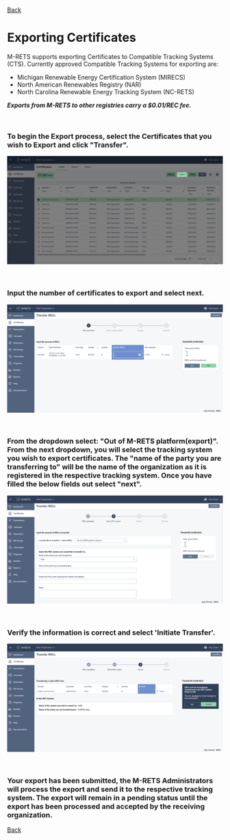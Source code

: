 [Back](https://mrets.github.io/Help/index)

# Exporting Certificates

M-RETS supports exporting Certificates to Compatible Tracking Systems (CTS). Currently approved Compatible Tracking Systems for exporting are:

-   Michigan Renewable Energy Certification System (MIRECS)
-   North American Renewables Registry (NAR)
-   North Carolina Renewable Energy Tracking System (NC-RETS)

***Exports from M-RETS to other registries carry a $0.01/REC fee.***

<br>

### To begin the Export process, select the Certificates that you wish to Export and click "Transfer".

![](https://github.com/markmrets/photos/blob/master/export%201%20.png?raw=true)

<br>

### Input the number of certificates to export and select next. 

![](https://github.com/markmrets/photos/blob/master/export%202.png?raw=true)


<br>

### From the dropdown select: "Out of M-RETS platform(export)". From the next dropdown, you will select the tracking system you wish to export certificates. The "name of the party you are transferring to" will be the name of the organization as it is registered in the respective tracking system. Once you have filled the below fields out select "next". 

![](https://github.com/markmrets/photos/blob/master/export%203.png?raw=true)


<br>

### Verify the information is correct and select 'Initiate Transfer'.

![](https://github.com/markmrets/photos/blob/master/export%204%20.png?raw=true)

<br>

### Your export has been submitted, the M-RETS Administrators will process the export and send it to the respective tracking system. The export will remain in a pending status until the export has been processed and accepted by the receiving organization.

[Back](https://mrets.github.io/Help/index)

